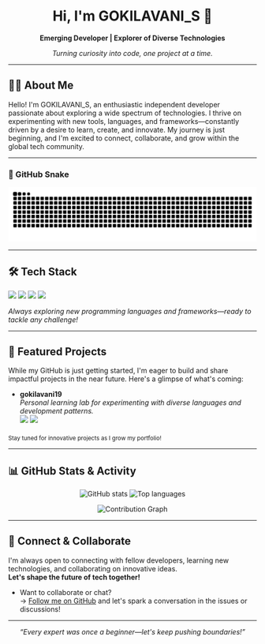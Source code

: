 <!-- HERO SECTION -->
<h1 align="center">Hi, I'm GOKILAVANI_S 👋</h1>
<p align="center">
  <strong>Emerging Developer | Explorer of Diverse Technologies</strong>
</p>
<p align="center">
  <em>Turning curiosity into code, one project at a time.</em>
</p>

---

<!-- ABOUT ME -->
## 👩‍💻 About Me

Hello! I'm GOKILAVANI_S, an enthusiastic independent developer passionate about exploring a wide spectrum of technologies. I thrive on experimenting with new tools, languages, and frameworks—constantly driven by a desire to learn, create, and innovate. My journey is just beginning, and I'm excited to connect, collaborate, and grow within the global tech community.

---

### 🐍 GitHub Snake

<p align="center">
  <img src="https://github.com/Selvaganesh19/Selvaganesh19/blob/output/github-snake.svg" />
</p>

---

<!-- TECH STACK -->
## 🛠️ Tech Stack

<p>
  <img src="https://img.shields.io/badge/-Learning%20Mindset-4B8BBE.svg?style=flat&logo=python&logoColor=white" />
  <img src="https://img.shields.io/badge/-Open%20Source-333333?style=flat&logo=github&logoColor=white" />
  <img src="https://img.shields.io/badge/-Multi-Language-007396?style=flat&logo=codeforces&logoColor=white" />
  <img src="https://img.shields.io/badge/-Continuous%20Learner-0a192f?style=flat&logo=read-the-docs&logoColor=white" />
</p>
<p>
  <em>Always exploring new programming languages and frameworks—ready to tackle any challenge!</em>
</p>

---

<!-- FEATURED PROJECTS -->
## 🌟 Featured Projects

While my GitHub is just getting started, I'm eager to build and share impactful projects in the near future. Here's a glimpse of what's coming:

- **gokilavani19**  
  <em>Personal learning lab for experimenting with diverse languages and development patterns.</em>  
  <img src="https://img.shields.io/badge/Status-Experimenting-blue" /> <img src="https://img.shields.io/badge/Focus-Diverse%20Tech-lightgrey" />

<sub>Stay tuned for innovative projects as I grow my portfolio!</sub>

---

<!-- GITHUB ACTIVITY -->
## 📊 GitHub Stats & Activity

<p align="center">
  <img src="https://github-readme-stats.vercel.app/api?username=gokilavani19&show_icons=true&hide_title=true&theme=vue-dark" alt="GitHub stats" width="410"/>
  <img src="https://github-readme-stats.vercel.app/api/top-langs/?username=gokilavani19&layout=compact&hide_title=true&theme=vue-dark" alt="Top languages" width="320"/>
</p>

<p align="center">
  <img src="https://github.com/gokilavani19/gokilavani19/raw/output/github-contribution-grid-snake.svg" alt="Contribution Graph" />
</p>

---

<!-- CONNECT -->
## 🤝 Connect & Collaborate

I'm always open to connecting with fellow developers, learning new technologies, and collaborating on innovative ideas.  
**Let's shape the future of tech together!**

- Want to collaborate or chat?  
  → [Follow me on GitHub](https://github.com/gokilavani19) and let's spark a conversation in the issues or discussions!

---

<p align="center">
  <em>“Every expert was once a beginner—let's keep pushing boundaries!”</em>
</p>
